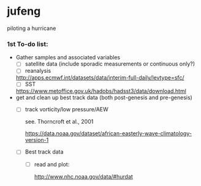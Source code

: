 # jufeng
piloting a hurricane

### 1st To-do list:
- Gather samples and associated variables
  - [ ] satellite data (include sporadic measurements or continuous only?)
  - [ ] reanalysis
        
  http://apps.ecmwf.int/datasets/data/interim-full-daily/levtype=sfc/
  - [ ] SST
        
  https://www.metoffice.gov.uk/hadobs/hadsst3/data/download.html
- get and clean up best track data (both post-genesis and pre-genesis)
  - [ ] track vorticity/low pressure/AEW
   
    see. Thorncroft et al., 2001
    
    https://data.noaa.gov/dataset/african-easterly-wave-climatology-version-1
  - [ ] Best track data
    - [ ] read and plot: 
        
        http://www.nhc.noaa.gov/data/#hurdat
  
